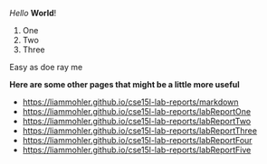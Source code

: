 *Hello* **World**!

1. One
2. Two
3. Three


Easy as doe ray me


**Here are some other pages that might be a little more useful**

* https://liammohler.github.io/cse15l-lab-reports/markdown
* https://liammohler.github.io/cse15l-lab-reports/labReportOne
* https://liammohler.github.io/cse15l-lab-reports/labReportTwo
* https://liammohler.github.io/cse15l-lab-reports/labReportThree
* https://liammohler.github.io/cse15l-lab-reports/labReportFour
* https://liammohler.github.io/cse15l-lab-reports/labReportFive
